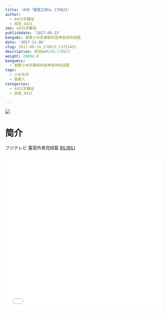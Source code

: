 ```yaml
---
title: '#20「露营之旅4」170823'
author:
  - 4431字幕组
  - 叔叔_4431
zmz: 4431字幕组
publishdate: '2017-08-23'
bangumi: 香蕉小木矢黛丽的各种各样的话题
date: '2017-11-06'
slug: 2017-08-24_170823_13751451
description: 其他&#8226;170823
weight: 28894.0
bangumis:
  - 香蕉小木矢黛丽的各种各样的话题
tags:
  - 小木矢作
  - 香蕉人
categories:
  - 4431字幕组
  - 叔叔_4431

---
```

![](https://i.imgur.com/W3wuqkK.png)
# 简介  
フジテレビ
露营外景完结篇
  [BILIBILI](https://www.bilibili.com/video/av13751451/)

  <iframe src="//www.bilibili.com/blackboard/player.html?cid=22487100&aid=13751451" width="100%" height="500" frameborder="0" allowfullscreen="allowfullscreen"></iframe>
